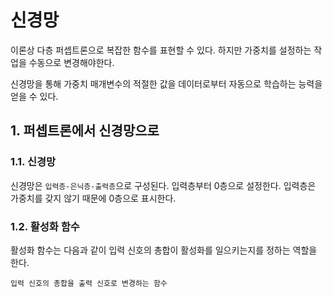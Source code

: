 # 신경망

이론상 다층 퍼셉트론으로 복잡한 함수를 표현할 수 있다. 하지만 가중치를 설정하는 작업을 수동으로 변경해야한다. 

신경망을 통해 가중치 매개변수의 적절한 값을 데이터로부터 자동으로 학습하는 능력을 얻을 수 있다. 

## 1. 퍼셉트론에서 신경망으로

### 1.1. 신경망

신경망은 `입력층-은닉층-출력층`으로 구성된다. 입력층부터 0층으로 설정한다. 입력층은 가중치를 갖지 않기 때문에 0층으로 표시한다. 

### 1.2. 활성화 함수

활성화 함수는 다음과 같이 입력 신호의 총합이 활성화를 일으키는지를 정하는 역할을 한다.

```jupyter
입력 신호의 총합을 출력 신호로 변경하는 함수
```
